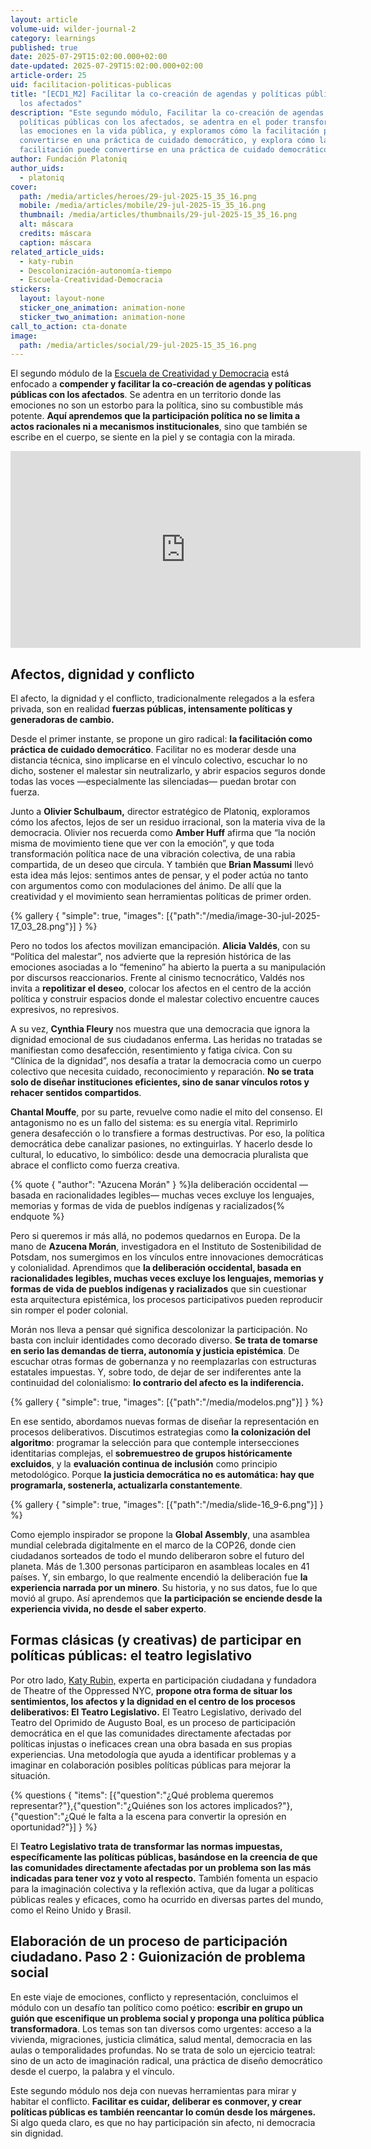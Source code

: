 ```yaml
---
layout: article
volume-uid: wilder-journal-2
category: learnings
published: true
date: 2025-07-29T15:02:00.000+02:00
date-updated: 2025-07-29T15:02:00.000+02:00
article-order: 25
uid: facilitacion-politicas-publicas
title: "[ECD1_M2] Facilitar la co-creación de agendas y políticas públicas con
  los afectados"
description: "Este segundo módulo, Facilitar la co-creación de agendas y
  políticas públicas con los afectados, se adentra en el poder transformador de
  las emociones en la vida pública, y exploramos cómo la facilitación puede
  convertirse en una práctica de cuidado democrático, y explora cómo la
  facilitación puede convertirse en una práctica de cuidado democrático. "
author: Fundación Platoniq
author_uids:
  - platoniq
cover:
  path: /media/articles/heroes/29-jul-2025-15_35_16.png
  mobile: /media/articles/mobile/29-jul-2025-15_35_16.png
  thumbnail: /media/articles/thumbnails/29-jul-2025-15_35_16.png
  alt: máscara
  credits: máscara
  caption: máscara
related_article_uids:
  - katy-rubin
  - Descolonización-autonomía-tiempo
  - Escuela-Creatividad-Democracia
stickers:
  layout: layout-none
  sticker_one_animation: animation-none
  sticker_two_animation: animation-none
call_to_action: cta-donate
image:
  path: /media/articles/social/29-jul-2025-15_35_16.png
---
```

El segundo módulo de la [Escuela de Creatividad y Democracia](https://www.democraciacreativa.org/) está enfocado a **compender y facilitar la co-creación de agendas y políticas públicas con los afectados**. Se adentra en un territorio donde las emociones no son un estorbo para la política, sino su combustible más potente. **Aquí aprendemos que la participación política no se limita a actos racionales ni a mecanismos institucionales**, sino que también se escribe en el cuerpo, se siente en la piel y se contagia con la mirada. 

<iframe width="560" height="315" src="https://www.youtube.com/embed/wCn9N0ywzAc?si=gYyGpFQlGsyLfkii" title="YouTube video player" frameborder="0" allow="accelerometer; autoplay; clipboard-write; encrypted-media; gyroscope; picture-in-picture; web-share" referrerpolicy="strict-origin-when-cross-origin" allowfullscreen></iframe>

## **Afectos, dignidad y conflicto**

El afecto, la dignidad y el conflicto, tradicionalmente relegados a la esfera privada, son en realidad **fuerzas públicas, intensamente políticas y generadoras de cambio.**

Desde el primer instante, se propone un giro radical: **la facilitación como práctica de cuidado democrático**. Facilitar no es moderar desde una distancia técnica, sino implicarse en el vínculo colectivo, escuchar lo no dicho, sostener el malestar sin neutralizarlo, y abrir espacios seguros donde todas las voces —especialmente las silenciadas— puedan brotar con fuerza.

Junto a **Olivier Schulbaum,** director estratégico de Platoniq, exploramos cómo los afectos, lejos de ser un residuo irracional, son la materia viva de la democracia. Olivier nos recuerda como **Amber Huff** afirma que “la noción misma de movimiento tiene que ver con la emoción”, y que toda transformación política nace de una vibración colectiva, de una rabia compartida, de un deseo que circula. Y también que **Brian Massumi** llevó esta idea más lejos: sentimos antes de pensar, y el poder actúa no tanto con argumentos como con modulaciones del ánimo. De allí que la creatividad y el movimiento sean herramientas políticas de primer orden.

{% gallery { "simple": true, "images": [{"path":"/media/image-30-jul-2025-17_03_28.png"}] } %}

Pero no todos los afectos movilizan emancipación. **Alicia Valdés**, con su “Política del malestar”, nos advierte que la represión histórica de las emociones asociadas a lo “femenino” ha abierto la puerta a su manipulación por discursos reaccionarios. Frente al cinismo tecnocrático, Valdés nos invita a **repolitizar el deseo**, colocar los afectos en el centro de la acción política y construir espacios donde el malestar colectivo encuentre cauces expresivos, no represivos.

A su vez, **Cynthia Fleury** nos muestra que una democracia que ignora la dignidad emocional de sus ciudadanos enferma. Las heridas no tratadas se manifiestan como desafección, resentimiento y fatiga cívica. Con su “Clínica de la dignidad”, nos desafía a tratar la democracia como un cuerpo colectivo que necesita cuidado, reconocimiento y reparación. **No se trata solo de diseñar instituciones eficientes, sino de sanar vínculos rotos y rehacer sentidos compartidos**.

**Chantal Mouffe**, por su parte, revuelve como nadie el mito del consenso. El antagonismo no es un fallo del sistema: es su energía vital. Reprimirlo genera desafección o lo transfiere a formas destructivas. Por eso, la política democrática debe canalizar pasiones, no extinguirlas. Y hacerlo desde lo cultural, lo educativo, lo simbólico: desde una democracia pluralista que abrace el conflicto como fuerza creativa.

{% quote { "author": "Azucena Morán" } %}la deliberación occidental —basada en racionalidades legibles— muchas veces excluye los lenguajes, memorias y formas de vida de pueblos indígenas y racializados{% endquote %}

Pero si queremos ir más allá, no podemos quedarnos en Europa. De la mano de **Azucena Morán**, investigadora en el Instituto de Sostenibilidad de Potsdam, nos sumergimos en los vínculos entre innovaciones democráticas y colonialidad. Aprendimos que **la deliberación occidental, basada en racionalidades legibles, muchas veces excluye los lenguajes, memorias y formas de vida de pueblos indígenas y racializados** que sin cuestionar esta arquitectura epistémica, los procesos participativos pueden reproducir sin romper el poder colonial.

Morán nos lleva a pensar qué significa descolonizar la participación. No basta con incluir identidades como decorado diverso. **Se trata de tomarse en serio las demandas de tierra, autonomía y justicia epistémica**. De escuchar otras formas de gobernanza y no reemplazarlas con estructuras estatales impuestas. Y, sobre todo, de dejar de ser indiferentes ante la continuidad del colonialismo: **lo contrario del afecto es la indiferencia.**

{% gallery { "simple": true, "images": [{"path":"/media/modelos.png"}] } %}

En ese sentido, abordamos nuevas formas de diseñar la representación en procesos deliberativos. Discutimos estrategias como **la colonización del algoritmo**: programar la selección para que contemple intersecciones identitarias complejas, el **sobremuestreo de grupos históricamente excluidos**, y la **evaluación continua de inclusión** como principio metodológico. Porque **la justicia democrática no es automática: hay que programarla, sostenerla, actualizarla constantemente**.

{% gallery { "simple": true, "images": [{"path":"/media/slide-16_9-6.png"}] } %}

Como ejemplo inspirador se propone la **Global Assembly**, una asamblea mundial celebrada digitalmente en el marco de la COP26, donde cien ciudadanos sorteados de todo el mundo deliberaron sobre el futuro del planeta. Más de 1.300 personas participaron en asambleas locales en 41 países. Y, sin embargo, lo que realmente encendió la deliberación fue **la experiencia narrada por un minero**. Su historia, y no sus datos, fue lo que movió al grupo. Así aprendemos que **la participación se enciende desde la experiencia vivida, no desde el saber experto**.

## **Formas clásicas (y creativas) de participar en políticas públicas: el teatro legislativo**

Por otro lado, [Katy Rubin,](https://journal.platoniq.net/es/wilder-journal-2/interviews/katy-rubin/) experta en participación ciudadana y fundadora de Theatre of the Oppressed NYC, **propone otra forma de situar los sentimientos, los afectos y la dignidad en el centro de los procesos deliberativos: El Teatro Legislativo.** El Teatro Legislativo, derivado del Teatro del Oprimido de Augusto Boal, es un proceso de participación democrática en el que las comunidades directamente afectadas por políticas injustas o ineficaces crean una obra basada en sus propias experiencias. Una metodología que ayuda a identificar problemas y a imaginar en colaboración posibles políticas públicas para mejorar la situación.

{% questions { "items": [{"question":"¿Qué problema queremos representar?"},{"question":"¿Quiénes son los actores implicados?"},{"question":"¿Qué le falta a la escena para convertir la opresión en oportunidad?"}] } %}

El **Teatro Legislativo trata de transformar las normas impuestas, específicamente las políticas públicas, basándose en la creencia de que las comunidades directamente afectadas por un problema son las más indicadas para tener voz y voto al respecto.** También fomenta un espacio para la imaginación colectiva y la reflexión activa, que da lugar a políticas públicas reales y eficaces, como ha ocurrido en diversas partes del mundo, como el Reino Unido y Brasil.

## **Elaboración de un proceso de participación ciudadano. Paso 2 : Guionización de problema social**

En este viaje de emociones, conflicto y representación, concluimos el módulo con un desafío tan político como poético: **escribir en grupo un guión que escenifique un problema social y proponga una política pública transformadora**. Los temas son tan diversos como urgentes: acceso a la vivienda, migraciones, justicia climática, salud mental, democracia en las aulas o temporalidades profundas. No se trata de solo un ejercicio teatral: sino de un acto de imaginación radical, una práctica de diseño democrático desde el cuerpo, la palabra y el vínculo.

Este segundo módulo nos deja con nuevas herramientas para mirar y habitar el conflicto. **Facilitar es cuidar, deliberar es conmover, y crear políticas públicas es también reencantar lo común desde los márgenes.** Si algo queda claro, es que no hay participación sin afecto, ni democracia sin dignidad.
